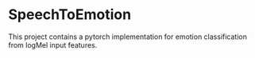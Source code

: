 # SpeechToEmotion
 
This project contains a pytorch implementation for emotion classification from logMel input features.

